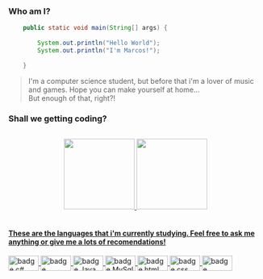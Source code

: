 ### Who am I?

~~~java
	public static void main(String[] args) {
  
		System.out.println("Hello World");
		System.out.println("I'm Marcos!");
    
	}


~~~

>I'm a computer science student, but before that i'm a lover of music and games. Hope you can make yourself at home... <br>
>But enough of that, right?\! 

### Shall we getting coding?

##
<div align="center">
  <a href="https://github.com/marcossiuves">
  <img height="140em" src="https://github-readme-stats.vercel.app/api?username=marcossiuves&show_icons=true&theme=merko&include_all_commits=true&count_private=true"/>
  <img height="140em" src="https://github-readme-stats.vercel.app/api/top-langs/?username=marcossiuves&layout=compact&langs_count=7&theme=merko"/>
</div>
 
<div style="display: inline_block"><br>

  #### These are the languages that i'm currently studying. Feel free to ask me anything or give me a lots of recomendations! 
  
  <img align="center" alt="badge c#" height="30" width="60" src="https://img.shields.io/badge/C%23-239120?style=for-the-badge&logo=c-sharp&logoColor=white">
  <img align="center" alt="badge asp.net" height="30" width="60" src="https://img.shields.io/badge/.NET-5C2D91?style=for-the-badge&logo=.net&logoColor=white">
  <img align="center" alt="badge Java" height="30" width="60" src="https://img.shields.io/badge/Java-ED8B00?style=for-the-badge&logo=java&logoColor=white">
  <img align="center" alt="badge MySql" height="30" width="60" src="https://img.shields.io/badge/MySQL-00000F?style=for-the-badge&logo=mysql&logoColor=white">
  <img align="center" alt="badge html" height="30" width="60" src="https://img.shields.io/badge/HTML5-E34F26?style=for-the-badge&logo=html5&logoColor=white">
  <img align="center" alt="badge css" height="30" width="60" src="https://img.shields.io/badge/CSS3-1572B6?style=for-the-badge&logo=css3&logoColor=white">
  <img align="center" alt="badge JavaScript" height="30" width="60" src="https://img.shields.io/badge/JavaScript-F7DF1E?style=for-the-badge&logo=javascript&logoColor=black">

</div>
  
  

  <!--
**marcossiuves/marcossiuves** is a ✨ _special_ ✨ repository because its `README.md` (this file) appears on your GitHub profile.

Here are some ideas to get you started:

- 🔭 I’m currently working on ...
- 🌱 I’m currently learning ...
- 👯 I’m looking to collaborate on ...
- 🤔 I’m looking for help with ...
- 💬 Ask me about ...
- 📫 How to reach me: ...
- 😄 Pronouns: ...
- ⚡ Fun fact: ...
-->

